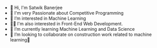 ### 
- 👋 Hi, I'm Satwik Banerjee
- 🌱 I'm very Passionate about Competitive Programming
- 👀 I’m interested in Machine Learning
- 🏳️‍🌈 I'm also interested in Front-End Web Development.
- 🔭 I’m currently learning Machine Learning and Data Science
- 👯 I’m looking to collaborate on construction work related to machine learning👋

<!--
**banerjeesatwik/banerjeesatwik** is a ✨ _special_ ✨ repository because its `README.md` (this file) appears on your GitHub profile.

Here are some ideas to get you started:

- 👋 Hi, I'm Satwik Banerjee
- 🌱 I'm very Passionate about Competitive Programming
- 👀 I’m interested in Machine Learning
- 🏳️‍🌈 I'm also interested in Front-End Web Development.
- 🔭 I’m currently learning Machine Learning and Data Science
- 👯 I’m looking to collaborate on construction work related to machine learning
